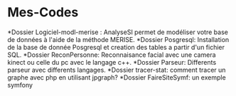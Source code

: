 # Mes-Codes

*Dossier Logiciel-modl-merise : AnalyseSI permet de modéliser votre base de données à l'aide de la méthode MERISE.
*Dossier Posgresql: Installation de la base de donnée Posgresql et creation des tables a partir d'un fichier SQL.
*Dossier ReconPersonne: Reconnaisance facial avec une camera kinect ou celle du pc avec le langage c++.
*Dossier Parseur: Differents parseur avec differents langages.
*Dossier tracer-stat: comment tracer un graphe avec php en utilisant jpgraph?
*Dossier FaireSiteSymf: un exemple symfony
